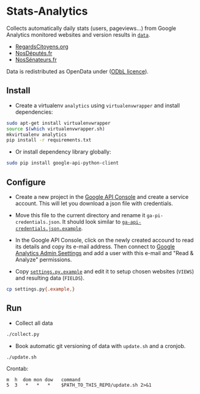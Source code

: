 # Stats-Analytics

Collects automatically daily stats (users, pageviews...) from Google Analytics monitored websites and version results in [`data`](data).

- [RegardsCitoyens.org](https://github.com/regardscitoyens/stats-analytics/raw/master/data/RegardsCitoyens.org.csv)
- [NosDéputés.fr](https://github.com/regardscitoyens/stats-analytics/raw/master/data/NosD%E9put%E9s.fr.csv)
- [NosSénateurs.fr](https://github.com/regardscitoyens/stats-analytics/raw/master/data/NosS%E9nateurs.fr.csv)

Data is redistributed as OpenData under ([ODbL licence](http://www.vvlibri.org/fr/licence/odbl/10/fr/legalcode)).

## Install

- Create a virtualenv `analytics` using `virtualenvwrapper` and install dependencies:

```bash
sudo apt-get install virtualenvwrapper
source $(which virtualenvwrapper.sh)
mkvirtualenv analytics
pip install -r requirements.txt
```

- Or install dependency library globally:

```bash
sudo pip install google-api-python-client
```

## Configure

- Create a new project in the [Google API Console](https://console.developers.google.com/start/api?id=analyticsreporting.googleapis.com&credential=client_key) and create a service account. This will let you download a json file with credentials.

- Move this file to the current directory and rename it `ga-pi-credentials.json`. It should look similar to [`ga-api-credentials.json.example`](ga-api-credentials.json.example).

- In the Google API Console, click on the newly created accound to read its details and copy its e-mail address. Then connect to [Google Analytics Admin Seettings](https://analytics.google.com/analytics/web/#management/Settings/) and add a user with this e-mail and "Read & Analyze" permissions.

- Copy [`settings.py.example`](settings.py.example) and edit it to setup chosen websites (`VIEWS`) and resulting data (`FIELDS`).

```bash
cp settings.py{.example,}
```

## Run

- Collect all data

```bash
./collect.py
```

- Book automatic git versioning of data with `update.sh` and a cronjob.

```
./update.sh
```

Crontab:

```crontab
m  h  dom mon dow   command
5  3   *   *   *    $PATH_TO_THIS_REPO/update.sh 2>&1
```
